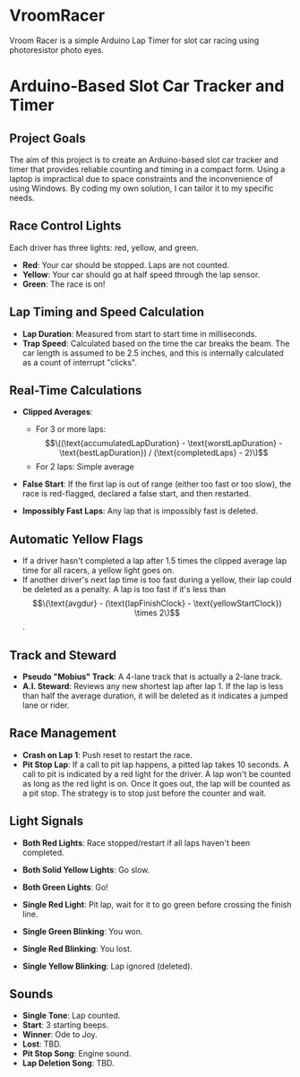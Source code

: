 # VroomRacer
Vroom Racer is a simple Arduino Lap Timer for slot car racing using photoresistor photo eyes.

# Arduino-Based Slot Car Tracker and Timer

## Project Goals
The aim of this project is to create an Arduino-based slot car tracker and timer that provides reliable counting and timing in a compact form. Using a laptop is impractical due to space constraints and the inconvenience of using Windows. By coding my own solution, I can tailor it to my specific needs.

## Race Control Lights
Each driver has three lights: red, yellow, and green.
- **Red**: Your car should be stopped. Laps are not counted.
- **Yellow**: Your car should go at half speed through the lap sensor.
- **Green**: The race is on!

## Lap Timing and Speed Calculation
- **Lap Duration**: Measured from start to start time in milliseconds.
- **Trap Speed**: Calculated based on the time the car breaks the beam. The car length is assumed to be 2.5 inches, and this is internally calculated as a count of interrupt "clicks".

## Real-Time Calculations
- **Clipped Averages**:
  - For 3 or more laps: $$\((\text{accumulatedLapDuration} - \text{worstLapDuration} - \text{bestLapDuration}) / (\text{completedLaps} - 2)\)$$
  - For 2 laps: Simple average

- **False Start**: If the first lap is out of range (either too fast or too slow), the race is red-flagged, declared a false start, and then restarted.
- **Impossibly Fast Laps**: Any lap that is impossibly fast is deleted.

## Automatic Yellow Flags
- If a driver hasn't completed a lap after 1.5 times the clipped average lap time for all racers, a yellow light goes on.
- If another driver's next lap time is too fast during a yellow, their lap could be deleted as a penalty. A lap is too fast if it's less than $$\(\text{avgdur} - (\text{lapFinishClock} - \text{yellowStartClock}) \times 2\)$$.

## Track and Steward
- **Pseudo "Mobius" Track**: A 4-lane track that is actually a 2-lane track.
- **A.I. Steward**: Reviews any new shortest lap after lap 1. If the lap is less than half the average duration, it will be deleted as it indicates a jumped lane or rider.

## Race Management
- **Crash on Lap 1**: Push reset to restart the race.
- **Pit Stop Lap**: If a call to pit lap happens, a pitted lap takes 10 seconds. A call to pit is indicated by a red light for the driver. A lap won't be counted as long as the red light is on. Once it goes out, the lap will be counted as a pit stop. The strategy is to stop just before the counter and wait.

## Light Signals
- **Both Red Lights**: Race stopped/restart if all laps haven't been completed.
- **Both Solid Yellow Lights**: Go slow.
- **Both Green Lights**: Go!

- **Single Red Light**: Pit lap, wait for it to go green before crossing the finish line.
- **Single Green Blinking**: You won.
- **Single Red Blinking**: You lost.
- **Single Yellow Blinking**: Lap ignored (deleted).

## Sounds
- **Single Tone**: Lap counted.
- **Start**: 3 starting beeps.
- **Winner**: Ode to Joy.
- **Lost**: TBD.
- **Pit Stop Song**: Engine sound.
- **Lap Deletion Song**: TBD.
